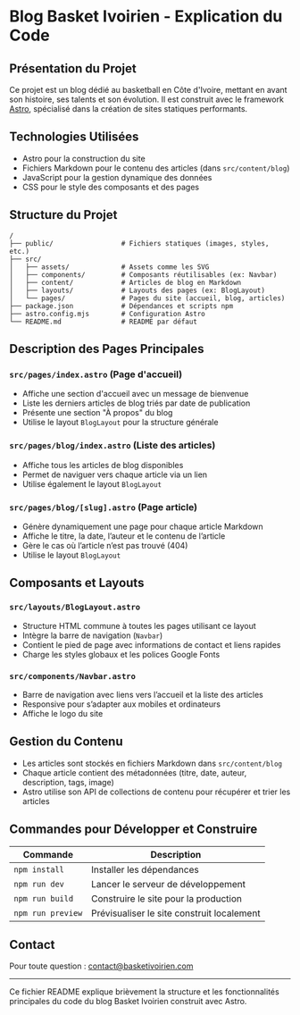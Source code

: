 # Blog Basket Ivoirien - Explication du Code

## Présentation du Projet
Ce projet est un blog dédié au basketball en Côte d'Ivoire, mettant en avant son histoire, ses talents et son évolution. Il est construit avec le framework [Astro](https://astro.build/), spécialisé dans la création de sites statiques performants.

## Technologies Utilisées
- Astro pour la construction du site
- Fichiers Markdown pour le contenu des articles (dans `src/content/blog`)
- JavaScript pour la gestion dynamique des données
- CSS pour le style des composants et des pages

## Structure du Projet

```
/
├── public/                 # Fichiers statiques (images, styles, etc.)
├── src/
│   ├── assets/             # Assets comme les SVG
│   ├── components/         # Composants réutilisables (ex: Navbar)
│   ├── content/            # Articles de blog en Markdown
│   ├── layouts/            # Layouts des pages (ex: BlogLayout)
│   └── pages/              # Pages du site (accueil, blog, articles)
├── package.json            # Dépendances et scripts npm
├── astro.config.mjs        # Configuration Astro
└── README.md               # README par défaut
```

## Description des Pages Principales

### `src/pages/index.astro` (Page d'accueil)
- Affiche une section d'accueil avec un message de bienvenue
- Liste les derniers articles de blog triés par date de publication
- Présente une section "À propos" du blog
- Utilise le layout `BlogLayout` pour la structure générale

### `src/pages/blog/index.astro` (Liste des articles)
- Affiche tous les articles de blog disponibles
- Permet de naviguer vers chaque article via un lien
- Utilise également le layout `BlogLayout`

### `src/pages/blog/[slug].astro` (Page article)
- Génère dynamiquement une page pour chaque article Markdown
- Affiche le titre, la date, l’auteur et le contenu de l’article
- Gère le cas où l’article n’est pas trouvé (404)
- Utilise le layout `BlogLayout`

## Composants et Layouts

### `src/layouts/BlogLayout.astro`
- Structure HTML commune à toutes les pages utilisant ce layout
- Intègre la barre de navigation (`Navbar`)
- Contient le pied de page avec informations de contact et liens rapides
- Charge les styles globaux et les polices Google Fonts

### `src/components/Navbar.astro`
- Barre de navigation avec liens vers l’accueil et la liste des articles
- Responsive pour s’adapter aux mobiles et ordinateurs
- Affiche le logo du site

## Gestion du Contenu
- Les articles sont stockés en fichiers Markdown dans `src/content/blog`
- Chaque article contient des métadonnées (titre, date, auteur, description, tags, image)
- Astro utilise son API de collections de contenu pour récupérer et trier les articles

## Commandes pour Développer et Construire

| Commande          | Description                              |
|-------------------|----------------------------------------|
| `npm install`     | Installer les dépendances               |
| `npm run dev`     | Lancer le serveur de développement     |
| `npm run build`   | Construire le site pour la production  |
| `npm run preview` | Prévisualiser le site construit localement |

## Contact
Pour toute question : contact@basketivoirien.com

---

Ce fichier README explique brièvement la structure et les fonctionnalités principales du code du blog Basket Ivoirien construit avec Astro.
